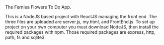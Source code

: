The Fernlea Flowers To Do App.

This is a NodeJS based project with ReactJS managing the front end. The three files are uploaded are server.js, my.html, and FrontEnd.js. 
To set up project on your own computer you must download NodeJS, then install the required packages with npm. Those required packages are express, http, path, fs and sqlite3.  
